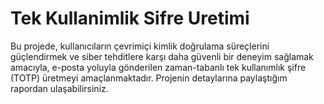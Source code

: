 # Tek Kullanimlik Sifre Uretimi
 Bu projede, kullanıcıların çevrimiçi kimlik doğrulama süreçlerini güçlendirmek ve siber tehditlere karşı daha güvenli bir deneyim sağlamak amacıyla, e-posta yoluyla gönderilen zaman-tabanlı tek kullanımlık şifre (TOTP) üretmeyi amaçlanmaktadır. Projenin detaylarına paylaştığım rapordan ulaşabilirsiniz.
